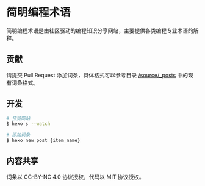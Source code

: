 # 简明编程术语

简明编程术语是由社区驱动的编程知识分享网站，主要提供各类编程专业术语的解释。

## 贡献

请提交 Pull Request 添加词条，具体格式可以参考目录 [/source/_posts](/source/_posts) 中的现有词条格式。

## 开发

```bash
# 预览网站
$ hexo s --watch

# 添加词条
$ hexo new post {item_name}
```

## 内容共享

词条以 CC-BY-NC 4.0 协议授权，代码以 MIT 协议授权。
